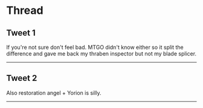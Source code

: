 # Thread

## Tweet 1

If you're not sure don't feel bad. MTGO didn't know either so it split the difference and gave me back my thraben inspector but not my blade splicer.

---

## Tweet 2

Also restoration angel + Yorion is silly.

---

